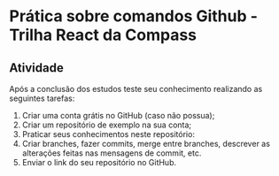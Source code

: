 # Prática sobre comandos Github - Trilha React da Compass

## Atividade
Após a conclusão dos estudos teste seu conhecimento realizando as seguintes tarefas:

1. Criar uma conta grátis no GitHub (caso não possua);
2. Criar um repositório de exemplo na sua conta;
3. Praticar seus conhecimentos neste repositório:
4. Criar branches, fazer commits, merge entre branches, descrever as alterações feitas nas mensagens de commit, etc.
5. Enviar o link do seu repositório no GitHub.
